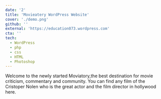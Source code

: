 ```yaml
---
date: '2'
title: 'Movieatery WordPress Website'
cover: './demo.png'
github: ''
external: 'https://education073.wordpress.com'
cta: ''
tech:
  - WordPress
  - php
  - css
  - HTML
  - Photoshop
---
```


Welcome to the newly started Moviatory,the best destination for movie criticism, commentary and community. You can find any film of the Cristoper Nolen who is the great actor and the film director in hollywood here.
